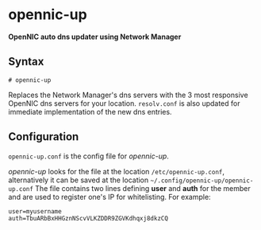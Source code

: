 # opennic-up

**OpenNIC auto dns updater using Network Manager**

## Syntax

`# opennic-up`

Replaces the Network Manager's dns servers with the 3 most responsive OpenNIC dns servers for your location. `resolv.conf` is also updated for immediate implementation of the new dns entries.

## Configuration

`opennic-up.conf` is the config file for *opennic-up*. 

*opennic-up* looks for the file at the location `/etc/opennic-up.conf`, alternatively it can be saved at the location `~/.config/opennic-up/opennic-up.conf`
The file contains two lines defining **user** and **auth** for the member and are used to register one's IP for whitelisting. For example:
```
user=myusername
auth=TbuARbBxHHGznNScvVLKZDDR9ZGVKdhqxj8dkzCQ
```
